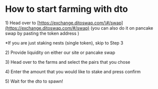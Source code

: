 # How to start farming with dto

1\) Head over to [https://exchange.ditoswap.com/\#/swap](https://exchange.ditoswap.com/#/swap) \(you can also do it on pancake swap by pasting the token address \)

\*If you are just staking nests \(single token\), skip to Step 3

2\) Provide liquidity on either our site or pancake swap

3\) Head over to the farms and select the pairs that you chose

4\) Enter the amount that you would like to stake and press confirm

5\) Wait for the dto to spawn!

